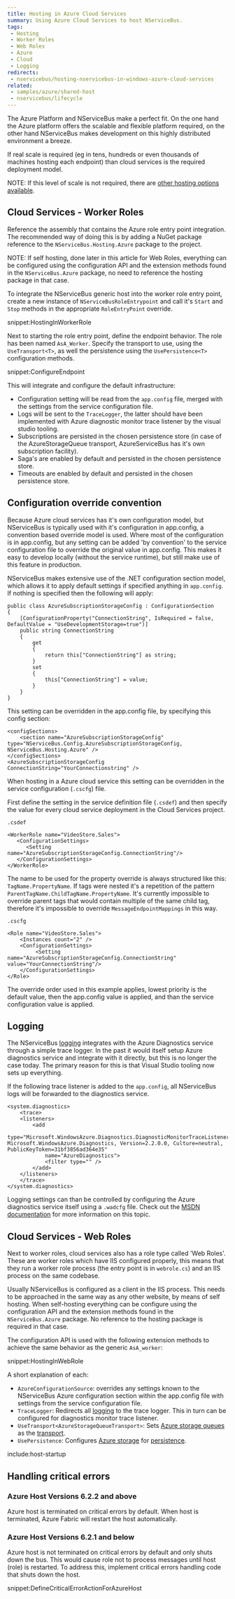 ```yaml
---
title: Hosting in Azure Cloud Services
summary: Using Azure Cloud Services to host NServiceBus.
tags:
 - Hosting
 - Worker Roles
 - Web Roles
 - Azure
 - Cloud
 - Logging
redirects:
 - nservicebus/hosting-nservicebus-in-windows-azure-cloud-services
related:
 - samples/azure/shared-host
 - nservicebus/lifecycle
---
```


The Azure Platform and NServiceBus make a perfect fit. On the one hand the Azure platform offers the scalable and flexible platform required, on the other hand NServiceBus makes development on this highly distributed environment a breeze.

If real scale is required (eg in tens, hundreds or even thousands of machines hosting each endpoint) than cloud services is the required deployment model.

NOTE: If this level of scale is not required, there are [other hosting options available](hosting.md).


## Cloud Services - Worker Roles

Reference the assembly that contains the Azure role entry point integration. The recommended way of doing this is by adding a NuGet package reference to the `NServiceBus.Hosting.Azure` package to the project.

NOTE: If self hosting, done later in this article for Web Roles, everything can be configured using the configuration API and the extension methods found in the `NServiceBus.Azure` package, no need to reference the hosting package in that case.

To integrate the NServiceBus generic host into the worker role entry point, create a new instance of `NServiceBusRoleEntrypoint` and call it's `Start` and `Stop` methods in the appropriate `RoleEntryPoint` override.

snippet:HostingInWorkerRole

Next to starting the role entry point, define the endpoint behavior. The role has been named `AsA_Worker`. Specify the transport to use, using the `UseTransport<T>`, as well the persistence using the `UsePersistence<T>` configuration methods.

snippet:ConfigureEndpoint

This will integrate and configure the default infrastructure:

 * Configuration setting will be read from the `app.config` file, merged with the settings from the service configuration file.
 * Logs will be sent to the `TraceLogger`, the latter should have been implemented with Azure diagnostic monitor trace listener by the visual studio tooling.
 * Subscriptions are persisted in the chosen persistence store (in case of the AzureStorageQueue transport, AzureServiceBus has it's own subscription facility).
 * Saga's are enabled by default and persisted in the chosen persistence store.
 * Timeouts are enabled by default and persisted in the chosen persistence store.


## Configuration override convention

Because Azure cloud services has it's own configuration model, but NServiceBus is typically used with it's configuration in app.config, a convention based override model is used. Where most of the configuration is in app.config, but any setting can be added 'by convention' to the service configuration file to override the original value in app.config. This makes it easy to develop locally (without the service runtime), but still make use of this feature in production.

NServiceBus makes extensive use of the .NET configuration section model, which allows it to apply default settings if specified anything in `app.config`. If nothing is specified then the following will apply:

```
public class AzureSubscriptionStorageConfig : ConfigurationSection
{
    [ConfigurationProperty("ConnectionString", IsRequired = false, DefaultValue = "UseDevelopmentStorage=true")]
    public string ConnectionString
    {
        get
        {
            return this["ConnectionString"] as string;
        }
        set
        {
            this["ConnectionString"] = value;
        }
    }
}
```

This setting can be overridden in the app.config file, by specifying this config section:

```
<configSections>
	<section name="AzureSubscriptionStorageConfig" type="NServiceBus.Config.AzureSubscriptionStorageConfig, NServiceBus.Hosting.Azure" />
</configSections>
<AzureSubscriptionStorageConfig ConnectionString="YourConnectionstring" />
```

When hosting in a Azure cloud service this setting can be overridden in the service configuration (`.cscfg`) file.

First define the setting in the service definition file (`.csdef`) and then specify the value for every cloud service deployment in the Cloud Services project.

`.csdef`

	<WorkerRole name="VideoStore.Sales">
	   <ConfigurationSettings>
	      <Setting name="AzureSubscriptionStorageConfig.ConnectionString"/>
	   </ConfigurationSettings>
	</WorkerRole>

The name to be used for the property override is always structured like this: `TagName.PropertyName`. If tags were nested it's a repetition of the pattern `ParentTagName.ChildTagName.PropertyName`. It's currently impossible to override parent tags that would contain multiple of the same child tag, therefore it's impossible to override `MessageEndpointMappings` in this way.

`.cscfg`

	<Role name="VideoStore.Sales">
	    <Instances count="2" />
	    <ConfigurationSettings>
	         <Setting name="AzureSubscriptionStorageConfig.ConnectionString" value="YourConnectionString"/>
	    </ConfigurationSettings>
	</Role>

The override order used in this example applies, lowest priority is the default value, then the app.config value is applied, and than the service configuration value is applied.


## Logging

The NServiceBus [logging](/nservicebus/logging/) integrates with the Azure Diagnostics service through a simple trace logger. In the past it would itself setup Azure diagnostics service and integrate with it directly, but this is no longer the case today. The primary reason for this is that Visual Studio tooling now sets up everything.

If the following trace listener is added to the `app.config`, all NServiceBus logs will be forwarded to the diagnostics service.

```
<system.diagnostics>
	<trace>
	<listeners>
		<add 
			type="Microsoft.WindowsAzure.Diagnostics.DiagnosticMonitorTraceListener, Microsoft.WindowsAzure.Diagnostics, Version=2.2.0.0, Culture=neutral, PublicKeyToken=31bf3856ad364e35"
			name="AzureDiagnostics">
			<filter type="" />
		</add>
	</listeners>
	</trace>
</system.diagnostics>
```

Logging settings can than be controlled by configuring the Azure diagnostics service itself using a `.wadcfg` file. Check out the [MSDN documentation](https://msdn.microsoft.com/library/azure/hh411551.aspx) for more information on this topic.


## Cloud Services - Web Roles

Next to worker roles, cloud services also has a role type called 'Web Roles'. These are worker roles which have IIS configured properly, this means that they run a worker role process (the entry point is in `webrole.cs`) and an IIS process on the same codebase.

Usually NServiceBus is configured as a client in the IIS process. This needs to be approached in the same way as any other website, by means of self hosting. When self-hosting everything can be configure using the configuration API and the extension methods found in the `NServiceBus.Azure` package. No reference to the hosting package is required in that case.

The configuration API is used with the following extension methods to achieve the same behavior as the generic `AsA_worker`:

snippet:HostingInWebRole

A short explanation of each:

 * `AzureConfigurationSource`: overrides any settings known to the NServiceBus Azure configuration section within the app.config file with settings from the service configuration file.
 * `TraceLogger`: Redirects all [logging](/nservicebus/logging/) to the trace logger. This in turn can be configured for diagnostics monitor trace listener.
 * `UseTransport<AzureStorageQueueTransport>`: Sets [Azure storage queues](/nservicebus/azure/azure-storage-queues-transport.md) as the [transport](/nservicebus/transports).
 * `UsePersistence`: Configures [Azure storage](/nservicebus/azure/azure-storage-persistence.md) for [persistence](/nservicebus/persistence).


include:host-startup


## Handling critical errors


### Azure Host Versions 6.2.2 and above

Azure host is terminated on critical errors by default. When host is terminated, Azure Fabric will restart the host automatically.


### Azure Host Versions 6.2.1 and below

Azure host is not terminated on critical errors by default and only shuts down the bus. This would cause role not to process messages until host (role) is restarted. To address this, implement critical errors handling code that shuts down the host.

snippet:DefineCriticalErrorActionForAzureHost